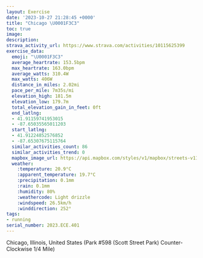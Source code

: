 ```yaml
---
layout: Exercise
date: '2023-10-27 21:28:45 +0000'
title: "Chicago \U0001F3C3"
toc: true
image:
description:
strava_activity_url: https://www.strava.com/activities/10115625399
exercise_data:
  emoji: "\U0001F3C3"
  average_heartrate: 153.5bpm
  max_heartrate: 163.0bpm
  average_watts: 310.4W
  max_watts: 406W
  distance_in_miles: 2.02mi
  pace_per_mile: 7m35s/mi
  elevation_high: 181.5m
  elevation_low: 179.7m
  total_elevation_gain_in_feet: 0ft
  end_latlng:
  - 41.91159741953015
  - -87.65035565011203
  start_latlng:
  - 41.91224852576852
  - -87.65307675115764
  similar_activities_count: 86
  similar_activities_trend: 0
  mapbox_image_url: https://api.mapbox.com/styles/v1/mapbox/streets-v11/static/path-5+787af2-1.0(i%7Bx~Fll~uOCsBBM%5Ca%40Ve%40d%40cAr%40iAHSIkEEwLGeABS%5CEDU%3Fc%40Ck%40%40%7B%40AsFBOBId%40a%40RKHAT%40ZCNDBL%40%60%40CvB%40~ADVNXVNL%40zAONKR%5B%40m%40G%7DCGQYYMEg%40Ee%40Fa%40JMNELE%5E%40nC%40%5EFRX%5CPF%5EEv%40CJCVSHSBS%3Fk%40GaCEWKUQK%5DGO%3Fs%40FQDKFKPIX%3Fx%40Bz%40Ap%40Df%40NVLJ%60A%3Fh%40GPGNQJU%40YCqCC%5DCKOSQKMC_%40AcAJOLO%60%40%3FlBBdA%40NHTPTPFlACPEJEV%5BFU%3FQAmBIaAQa%40QKk%40C_%40%40u%40Ai%40SYFo%40A%5DBOHCXDx%40%3FjCFf%40%40%60%40CvABnBApAD~HAz%40ADQDA%40AdA),pin-s-s+e5b22e(-87.65143,41.91173),pin-s-f+89ae00(-87.6488399999999,41.91096999999997)/auto/800x800?access_token=pk.eyJ1Ijoiam9zaGJlY2ttYW4iLCJhIjoiY205eWR2aDd1MWZ6djJrbXc4a3M0bWZleiJ9.XiG9OWkNcZk2QzjJbxLB4A
  weather:
    :temperature: 20.9°C
    :apparent_temperature: 19.7°C
    :precipitation: 0.1mm
    :rain: 0.1mm
    :humidity: 80%
    :weathercode: Light drizzle
    :windspeed: 26.5km/h
    :winddirection: 252°
tags:
- running
serial_number: 2023.ECE.401
---
```

Chicago, Illinois, United States (Park #598 (Scott Street Park) Counter-Clockwise 1/4 Mile)

